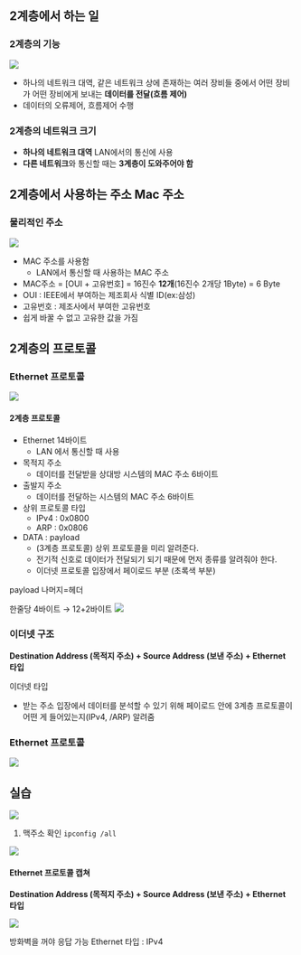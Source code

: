 ## **2계층에서 하는 일**

### **2계층의 기능**
![](https://velog.velcdn.com/images/zioo/post/9bcd958f-5fa0-4ea4-9078-29b2ba7d8ba1/image.png)
- 하나의 네트워크 대역, 같은 네트워크 상에 존재하는 여러 장비들 중에서 어떤 장비가 어떤 장비에게 보내는 **데이터를 전달(흐름 제어)**
- 데이터의 오류제어, 흐름제어 수행

### **2계층의 네트워크 크기**

- **하나의 네트워크 대역** LAN에서의 통신에 사용
- **다른 네트워크**와 통신할 때는 **3계층이 도와주어야 함**

## **2계층에서 사용하는 주소 Mac 주소**

### **물리적인 주소**
![](https://velog.velcdn.com/images/zioo/post/035861aa-f8a2-4a72-864c-462e52d5de15/image.png)
- MAC 주소를 사용함
  - LAN에서 통신할 때 사용하는 MAC 주소
- MAC주소 = [OUI + 고유번호] = 16진수 **12개**(16진수 2개당 1Byte) = 6 Byte
- OUI : IEEE에서 부여하는 제조회사 식별 ID(ex:삼성)
- 고유번호 : 제조사에서 부여한 고유번호
- 쉽게 바꿀 수 없고 고유한 값을 가짐

## **2계층의 프로토콜**

### **Ethernet 프로토콜**

![](https://velog.velcdn.com/images/zioo/post/ed349234-9f1c-4a51-b9ac-986f4073a16e/image.png)

#### 2계층 프로토콜
- Ethernet 14바이트
  - LAN 에서 통신할 때 사용 
- 목적지 주소 
  - 데이터를 전달받을 상대방 시스템의 MAC 주소 6바이트
- 출발지 주소 
  - 데이터를 전달하는 시스템의 MAC 주소 6바이트
- 상위 프로토콜 타입 
  - IPv4 : 0x0800
  - ARP : 0x0806
- DATA : payload 
  - (3계층 프로토콜) 상위 프로토콜을 미리 알려준다.
  - 전기적 신호로 데이터가 전달되기 되기 때문에 먼저 종류를 알려줘야 한다.
  - 이더넷 프로토콜 입장에서 페이로드 부분 (초록색 부분)


payload 나머지=헤더

한줄당 4바이트 → 12+2바이트
![](https://velog.velcdn.com/images/zioo/post/ee452ec0-9163-4155-9e63-c31131f0a22b/image.png)


### **이더넷 구조**

**Destination Address (목적지 주소) + Source Address (보낸 주소) + Ethernet 타입**

이더넷 타입
- 받는 주소 입장에서 데이터를 분석할 수 있기 위해 페이로드 안에 3계층 프로토콜이 어떤 게 들어있는지(IPv4, /ARP) 알려줌

### **Ethernet 프로토콜**
![](https://velog.velcdn.com/images/zioo/post/f3d2ef48-4e5b-44ed-9030-a48c66c9c3c5/image.png)

## 실습

![](https://velog.velcdn.com/images/zioo/post/fedc3ba8-b13f-4eb7-9415-f066962bc686/image.png)
1.  맥주소 확인
 `ipconfig /all` 
 
 ![](https://velog.velcdn.com/images/zioo/post/eee2408e-50d0-4595-81b1-5be2ed24bee4/image.png)

#### Ethernet 프로토콜 캡쳐

**Destination Address (목적지 주소) + Source Address (보낸 주소) + Ethernet 타입**

![](https://velog.velcdn.com/images/zioo/post/c5d3589e-6bab-40e4-b989-b2ca2c0cd0a7/image.png)

방화벽을 꺼야 응답 가능 
Ethernet 타입 : IPv4

